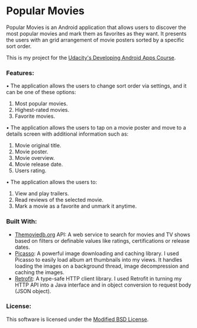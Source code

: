 # Popular Movies
Popular Movies is an Android application that allows users to discover the most popular movies and mark them as favorites as they want. It presents the users with an grid arrangement of movie posters sorted by a specific sort order.

This is my project for the [Udacity's Developing Android Apps Course](https://www.udacity.com/course/developing-android-apps--ud853).

### Features:
• The application allows the users to change sort order via settings, and it can be one of these options:
  1. Most popular movies.
  2. Highest-rated movies.
  3. Favorite movies.
  
• The application allows the users to tap on a movie poster and move to a details screen with additional information such as:
  1. Movie original title.
  2. Movie poster.
  3. Movie overview.
  4. Movie release date.
  5. Users rating. 
  
• The application allows the users to: 
  1. View and play trailers.
  2. Read reviews of the selected movie.
  3. Mark a movie as a favorite and unmark it anytime.

### Built With:
- [Themoviedb.org](https://www.themoviedb.org/documentation/api) API: A web service to search for movies and TV shows based on filters or definable values like ratings, certifications or release dates.
- [Picasso](http://square.github.io/picasso/): A powerful image downloading and caching library. I used Picasso to easily load album art thumbnails into my views. It handles loading the images on a background thread, image decompression and caching the images.
- [Retrofit](https://square.github.io/retrofit/): A type-safe HTTP client library. I used Retrofit in turning my HTTP API into a Java interface and in object conversion to request body (JSON object).

### License:
This software is licensed under the [Modified BSD License](https://opensource.org/licenses/BSD-3-Clause).
